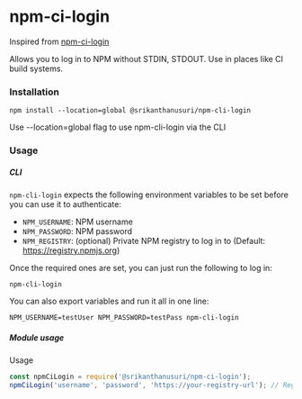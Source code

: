 # npm-ci-login
Inspired from [npm-ci-login](https://github.com/postmanlabs/npm-cli-login)

Allows you to log in to NPM without STDIN, STDOUT. Use in places like CI build systems.

### Installation

    npm install --location=global @srikanthanusuri/npm-cli-login

Use --location=global flag to use npm-cli-login via the CLI

### Usage

##### CLI

`npm-cli-login` expects the following environment variables to be set before you can use it to authenticate:

- `NPM_USERNAME`: NPM username
- `NPM_PASSWORD`: NPM password
- `NPM_REGISTRY`: (optional) Private NPM registry to log in to (Default: https://registry.npmjs.org)

Once the required ones are set, you can just run the following to log in:

    npm-cli-login

You can also export variables and run it all in one line:

    NPM_USERNAME=testUser NPM_PASSWORD=testPass npm-cli-login

##### Module usage
Usage
```javascript
const npmCiLogin = require('@srikanthanusuri/npm-ci-login');
npmCiLogin('username', 'password', 'https://your-registry-url'); // Registry defaults to https://registry.npmjs.org when unspecified
```